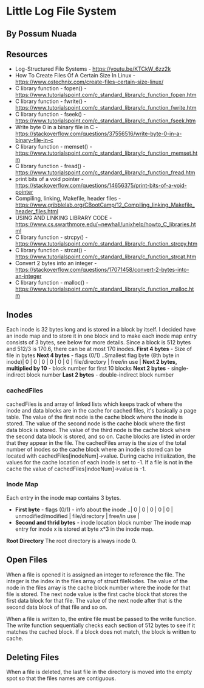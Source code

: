 # Little Log File System
## By Possum Nuada


## Resources

* Log-Structured File Systems - https://youtu.be/KTCkW_6zz2k
* How To Create Files Of A Certain Size In Linux - https://www.ostechnix.com/create-files-certain-size-linux/
* C library function - fopen() - https://www.tutorialspoint.com/c_standard_library/c_function_fopen.htm
* C library function - fwrite() - https://www.tutorialspoint.com/c_standard_library/c_function_fwrite.htm
* C library function - fseek() - https://www.tutorialspoint.com/c_standard_library/c_function_fseek.htm
* Write byte 0 in a binary file in C - https://stackoverflow.com/questions/37556516/write-byte-0-in-a-binary-file-in-c
* C library function - memset() - https://www.tutorialspoint.com/c_standard_library/c_function_memset.htm
* C library function - fread() - https://www.tutorialspoint.com/c_standard_library/c_function_fread.htm
* print bits of a void pointer - https://stackoverflow.com/questions/14656375/print-bits-of-a-void-pointer
* Compiling, linking, Makefile, header files - https://www.gribblelab.org/CBootCamp/12_Compiling_linking_Makefile_header_files.html
* USING AND LINKING LIBRARY CODE - https://www.cs.swarthmore.edu/~newhall/unixhelp/howto_C_libraries.html
* C library function - strcpy() - https://www.tutorialspoint.com/c_standard_library/c_function_strcpy.htm
* C library function - strcat() - https://www.tutorialspoint.com/c_standard_library/c_function_strcat.htm
* Convert 2 bytes into an integer - https://stackoverflow.com/questions/17071458/convert-2-bytes-into-an-integer
* C library function - malloc() - https://www.tutorialspoint.com/c_standard_library/c_function_malloc.htm

## Inodes
Each inode is 32 bytes long and is stored in a block by itself. I decided have an inode map and to store it in one block and to make each inode map entry consists of 3 bytes, see below for more details. Since a block is 512 bytes and 512/3 is 170.6, there can be at most 170 inodes.
**First 4 bytes** - Size of file in bytes
**Next 4 bytes** - flags (0/1)
..Smallest flag byte (8th byte in inode)| 0 | 0 | 0 | 0 | 0 | 0 | file/directory | free/in use |
**Next 2 bytes, multiplied by 10** - block number for first 10 blocks
**Next 2 bytes** - single-indirect block number
**Last 2 bytes** - double-indirect block number

### cachedFiles
cachedFiles is and array of linked lists which keeps track of where the inode and data blocks are in the cache for cached files, it's basically a page table. The value of the first node is the cache block where the inode is stored. The value of the second node is the cache block where the first data block is stored. The value of the third node is the cache block where the second data block is stored, and so on. Cache blocks are listed in order that they appear in the file. The cachedFiles array is the size of the total number of inodes so the cache block where an inode is stored can be located with cachedFiles[inodeNum]->value. During cache initialization, the values for the cache location of each inode is set to -1. If a file is not in the cache the value of cachedFiles[indoeNum]->value is -1.


### Inode Map
Each entry in the inode map contains 3 bytes.
* **First byte** - flags (0/1) - info about the inode
..| 0 | 0 | 0 | 0 | 0 | unmodified/modified | file/directory | free/in use |
* **Second and thrid bytes** - inode location block number
The inode map entry for inode x is stored at byte x*3 in the inode map.

**Root Directory**
The root directory is always inode 0.


## Open Files
When a file is opened it is assigned an integer to reference the file. The integer is the index in the files array of struct fileNodes. The value of the node in the files array is the cache block number where the inode for that file is stored. The next node value is the first cache block that stores the first data block for that file. The value of the next node after that is the second data block of that file and so on.

When a file is written to, the entire file must be passed to the write function. The write function sequentially checks each section of 512 bytes to see if it matches the cached block. If a block does not match, the block is written to cache.


## Deleting Files
When a file is deleted, the last file in the directory is moved into the empty spot so that the files names are contiguous.
